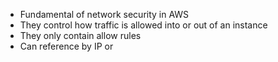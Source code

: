 - Fundamental of network security in AWS
- They control how traffic is allowed into or out of an instance
- They only contain allow rules
- Can reference by IP or 